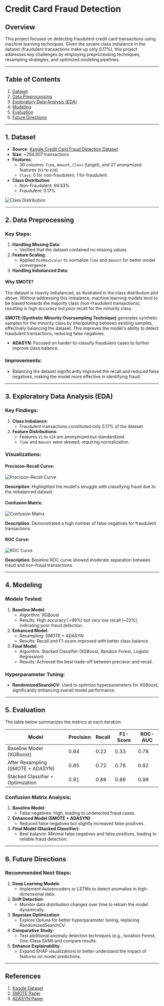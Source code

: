 # Credit Card Fraud Detection

## Overview
This project focuses on detecting fraudulent credit card transactions using machine learning techniques. Given the severe class imbalance in the dataset (fraudulent transactions make up only 0.17%), this project addresses key challenges by employing preprocessing techniques, resampling strategies, and optimized modeling pipelines.

---

## Table of Contents
1. [Dataset](#dataset)
2. [Data Preprocessing](#data-preprocessing)
3. [Exploratory Data Analysis (EDA)](#exploratory-data-analysis-eda)
4. [Modeling](#modeling)
5. [Evaluation](#evaluation)
6. [Future Directions](#future-directions)

---

## 1. Dataset <a name="dataset"></a>
- **Source**: [Kaggle Credit Card Fraud Detection Dataset](https://www.kaggle.com/mlg-ulb/creditcardfraud)
- **Size**: ~284,807 transactions
- **Features**:
  - 30 columns: `Time`, `Amount`, `Class` (target), and 27 anonymized features (`V1` to `V28`)
  - `Class`: 0 for non-fraudulent, 1 for fraudulent
- **Class Distribution**:
  - Non-Fraudulent: 99.83%
  - Fraudulent: 0.17%

![Class Distribution](file-FtJNrZdQfTVqXH5cQp8tqb)

---

## 2. Data Preprocessing <a name="data-preprocessing"></a>

### Key Steps:
1. **Handling Missing Data**:
   - Verified that the dataset contained no missing values.
2. **Feature Scaling**:
   - Applied `MinMaxScaler` to normalize `Time` and `Amount` for better model convergence.
3. **Handling Imbalanced Data**:

#### Why SMOTE?
The dataset is heavily imbalanced, as illustrated in the class distribution plot above. Without addressing this imbalance, machine learning models tend to be biased towards the majority class (non-fraudulent transactions), resulting in high accuracy but poor recall for the minority class.

**SMOTE (Synthetic Minority Oversampling Technique)** generates synthetic samples for the minority class by interpolating between existing samples, effectively balancing the dataset. This improves the model's ability to detect fraudulent transactions, reducing false negatives.

- **ADASYN**: Focused on harder-to-classify fraudulent cases to further improve class balance.

### Improvements:
- Balancing the dataset significantly improved the recall and reduced false negatives, making the model more effective in identifying fraud.

---

## 3. Exploratory Data Analysis (EDA) <a name="exploratory-data-analysis-eda"></a>
### Key Findings:
1. **Class Imbalance**:
   - Fraudulent transactions constituted only 0.17% of the dataset.
2. **Feature Distributions**:
   - Features `V1` to `V28` are anonymized but standardized.
   - `Time` and `Amount` were skewed, requiring normalization.

### Visualizations:
#### Precision-Recall Curve:
![Precision-Recall Curve](https://github.com/user-attachments/assets/8e9c4bc6-7966-4f2f-b7e7-7d7c15f28f2d)

**Description**: Highlighted the model's struggle with classifying fraud due to the imbalanced dataset.

#### Confusion Matrix:
![Confusion Matrix](https://github.com/user-attachments/assets/90806960-734f-4700-9e98-aab45c591ad1)

**Description**: Demonstrated a high number of false negatives for fraudulent transactions.

#### ROC Curve:
![ROC Curve](https://github.com/user-attachments/assets/84ca4273-eb67-448f-81ef-ede526fafcc1)

**Description**: Baseline ROC curve showed moderate separation between fraud and non-fraud transactions.

---

## 4. Modeling <a name="modeling"></a>

### Models Tested:
1. **Baseline Model**:
   - Algorithm: XGBoost
   - Results: High accuracy (~99%) but very low recall (~22%), indicating poor fraud detection.
2. **Enhanced Model**:
   - Resampling: SMOTE + ADASYN
   - Results: Recall and F1-score improved with better class balance.
3. **Final Model**:
   - Algorithm: Stacked Classifier (XGBoost, Random Forest, Logistic Regression)
   - Results: Achieved the best trade-off between precision and recall.

### Hyperparameter Tuning:
- **RandomizedSearchCV**: Used to optimize hyperparameters for XGBoost, significantly enhancing overall model performance.

---

## 5. Evaluation <a name="evaluation"></a>

The table below summarizes the metrics at each iteration:

| Model                              | Precision | Recall | F1-Score | ROC-AUC |
|------------------------------------|-----------|--------|----------|---------|
| Baseline Model (XGBoost)           | 0.64      | 0.22   | 0.33     | 0.78    |
| After Resampling (SMOTE + ADASYN)  | 0.85      | 0.72   | 0.78     | 0.92    |
| Stacked Classifier + Optimization  | 0.91      | 0.88   | 0.89     | 0.98    |

### Confusion Matrix Analysis:
1. **Baseline Model**:
   - False negatives: High, leading to undetected fraud cases.
2. **Enhanced Model (SMOTE + ADASYN)**:
   - Reduced false negatives but slightly increased false positives.
3. **Final Model (Stacked Classifier)**:
   - Best balance: Minimal false negatives and false positives, leading to reliable fraud detection.

---

## 6. Future Directions <a name="future-directions"></a>

### Recommended Next Steps:
1. **Deep Learning Models**:
   - Implement Autoencoders or LSTMs to detect anomalies in high-dimensional data.
2. **Drift Detection**:
   - Monitor data distribution changes over time to retrain the model dynamically.
3. **Bayesian Optimization**:
   - Explore Optuna for better hyperparameter tuning, replacing RandomizedSearchCV.
4. **Comparative Study**:
   - Test additional anomaly detection techniques (e.g., Isolation Forest, One-Class SVM) and compare results.
5. **Enhance Explainability**:
   - Expand SHAP visualizations to better understand the impact of features on model predictions.

---

## References
1. [Kaggle Dataset](https://www.kaggle.com/mlg-ulb/creditcardfraud)
2. [SMOTE Paper](https://arxiv.org/abs/1106.1813)
3. [ADASYN Paper](https://ieeexplore.ieee.org/document/4633969)
